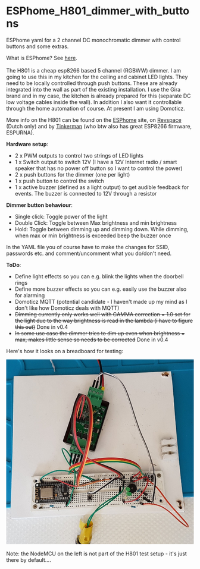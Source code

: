 # ESPhome_H801_dimmer_with_buttons
ESPhome yaml for a 2 channel DC monochromatic dimmer with control buttons and some extras.

What is ESPhome? See [here](https://esphome.io). <BR><BR>
The H801 is a cheap esp8266 based 5 channel (RGBWW) dimmer. I am going to use this in my kitchen for the ceiling and cabinet LED lights. They need to be locally controlled through push buttons. These are already integrated into the wall as part of the existing installation. I use the Gira brand and in my case, the kitchen is already prepared for this (separate DC low voltage cables inside the wall). In addition I also want it controllable through the home automation of course. At present I am using Domoticz.

More info on the H801 can be found on the [ESPhome](https://esphome.io/cookbook/h801.html) site, on [Revspace](https://revspace.nl/H801) (Dutch only) and by [Tinkerman](https://tinkerman.cat/post/closer-look-h801-led-wifi-controller) (who btw also has great ESP8266 firmware, ESPURNA).

<B>Hardware setup</B>:

- 2 x PWM outputs to control two strings of LED lights
- 1 x Switch output to switch 12V (I have a 12V Internet radio / smart speaker that has no power off button so I want to control the power)
- 2 x push buttons for the dimmer (one per light)
- 1 x push button to control the switch
- 1 x active buzzer (defined as a light output) to get audible feedback for events. The buzzer is connected to 12V through a resistor

<B>Dimmer button behaviour</B>:

- Single click: Toggle power of the light
- Double Click: Toggle between Max brightness and min brightness
- Hold: Toggle between dimming up and dimming down. While dimming, when max or min brightness is exceeded beep the buzzer once

In the YAML file you of course have to make the changes for SSID, passwords etc. and comment/uncomment what you do/don't need.

<B>ToDo</B>:
- Define light effects so you can e.g. blink the lights when the doorbell rings
- Define more buzzer effects so you can e.g. easily use the buzzer also for alarming
- Domoticz MQTT (potential candidate - I haven't made up my mind as I don't like how Domoticz deals with MQTT)
- ~~Dimming currently only works well with GAMMA correction = 1.0 set for the light due to the way brightness is read in the lambda (i have to figure this out)~~ Done in v0.4
- ~~In some use case the dimmer tries to dim up even when brightness = max, makes little sense so needs to be corrected~~ Done in v0.4

Here's how it looks on a breadboard for testing:

![alt text](H801_dimmer.jpg "ESPhome H801 based dimmer - breadboard test setup")

Note: the NodeMCU on the left is not part of the H801 test setup - it's just there by default....
